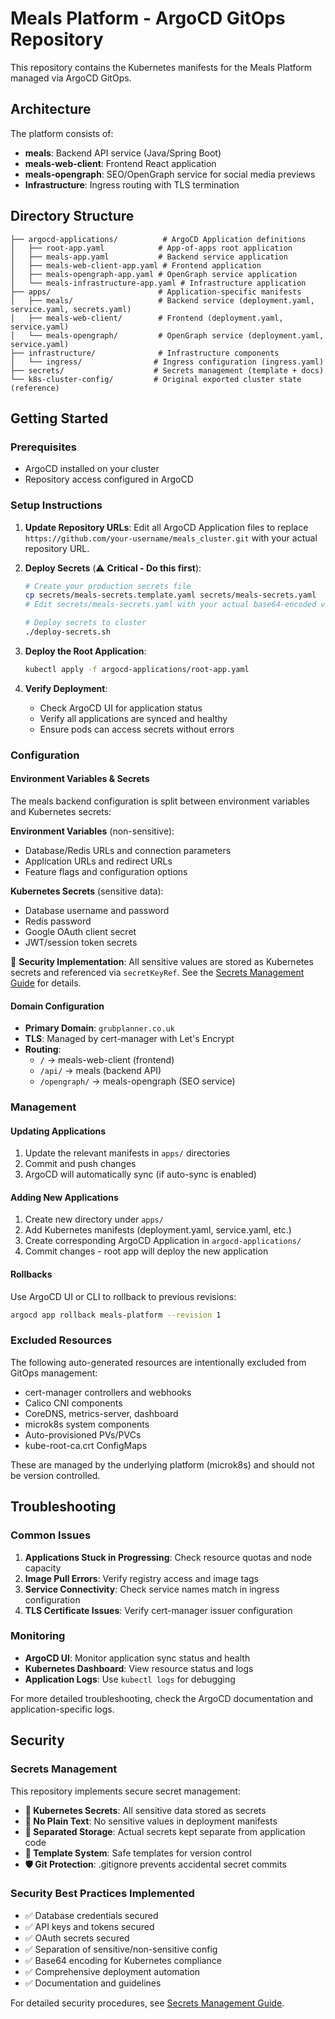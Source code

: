 # Meals Platform - ArgoCD GitOps Repository

This repository contains the Kubernetes manifests for the Meals Platform managed via ArgoCD GitOps.

## Architecture

The platform consists of:
- **meals**: Backend API service (Java/Spring Boot)
- **meals-web-client**: Frontend React application  
- **meals-opengraph**: SEO/OpenGraph service for social media previews
- **Infrastructure**: Ingress routing with TLS termination

## Directory Structure

```
├── argocd-applications/          # ArgoCD Application definitions
│   ├── root-app.yaml            # App-of-apps root application
│   ├── meals-app.yaml           # Backend service application
│   ├── meals-web-client-app.yaml # Frontend application
│   ├── meals-opengraph-app.yaml # OpenGraph service application
│   └── meals-infrastructure-app.yaml # Infrastructure application
├── apps/                        # Application-specific manifests
│   ├── meals/                   # Backend service (deployment.yaml, service.yaml, secrets.yaml)
│   ├── meals-web-client/        # Frontend (deployment.yaml, service.yaml)
│   └── meals-opengraph/         # OpenGraph service (deployment.yaml, service.yaml)
├── infrastructure/              # Infrastructure components
│   └── ingress/                # Ingress configuration (ingress.yaml)
├── secrets/                    # Secrets management (template + docs)
└── k8s-cluster-config/         # Original exported cluster state (reference)
```

## Getting Started

### Prerequisites
- ArgoCD installed on your cluster
- Repository access configured in ArgoCD

### Setup Instructions

1. **Update Repository URLs**: 
   Edit all ArgoCD Application files to replace `https://github.com/your-username/meals_cluster.git` with your actual repository URL.

2. **Deploy Secrets** (⚠️ **Critical - Do this first**):
   ```bash
   # Create your production secrets file
   cp secrets/meals-secrets.template.yaml secrets/meals-secrets.yaml
   # Edit secrets/meals-secrets.yaml with your actual base64-encoded values
   
   # Deploy secrets to cluster
   ./deploy-secrets.sh
   ```

3. **Deploy the Root Application**:
   ```bash
   kubectl apply -f argocd-applications/root-app.yaml
   ```

4. **Verify Deployment**:
   - Check ArgoCD UI for application status
   - Verify all applications are synced and healthy
   - Ensure pods can access secrets without errors

### Configuration

#### Environment Variables & Secrets
The meals backend configuration is split between environment variables and Kubernetes secrets:

**Environment Variables** (non-sensitive):
- Database/Redis URLs and connection parameters
- Application URLs and redirect URLs
- Feature flags and configuration options

**Kubernetes Secrets** (sensitive data):
- Database username and password
- Redis password
- Google OAuth client secret
- JWT/session token secrets

🔐 **Security Implementation**: All sensitive values are stored as Kubernetes secrets and referenced via `secretKeyRef`. See the [Secrets Management Guide](secrets/README.md) for details.

#### Domain Configuration
- **Primary Domain**: `grubplanner.co.uk`
- **TLS**: Managed by cert-manager with Let's Encrypt
- **Routing**: 
  - `/` → meals-web-client (frontend)
  - `/api/` → meals (backend API)
  - `/opengraph/` → meals-opengraph (SEO service)

### Management

#### Updating Applications
1. Update the relevant manifests in `apps/` directories
2. Commit and push changes
3. ArgoCD will automatically sync (if auto-sync is enabled)

#### Adding New Applications
1. Create new directory under `apps/`
2. Add Kubernetes manifests (deployment.yaml, service.yaml, etc.)
3. Create corresponding ArgoCD Application in `argocd-applications/`
4. Commit changes - root app will deploy the new application

#### Rollbacks
Use ArgoCD UI or CLI to rollback to previous revisions:
```bash
argocd app rollback meals-platform --revision 1
```

### Excluded Resources

The following auto-generated resources are intentionally excluded from GitOps management:
- cert-manager controllers and webhooks
- Calico CNI components  
- CoreDNS, metrics-server, dashboard
- microk8s system components
- Auto-provisioned PVs/PVCs
- kube-root-ca.crt ConfigMaps

These are managed by the underlying platform (microk8s) and should not be version controlled.

## Troubleshooting

### Common Issues

1. **Applications Stuck in Progressing**: Check resource quotas and node capacity
2. **Image Pull Errors**: Verify registry access and image tags
3. **Service Connectivity**: Check service names match in ingress configuration
4. **TLS Certificate Issues**: Verify cert-manager issuer configuration

### Monitoring

- **ArgoCD UI**: Monitor application sync status and health
- **Kubernetes Dashboard**: View resource status and logs
- **Application Logs**: Use `kubectl logs` for debugging

For more detailed troubleshooting, check the ArgoCD documentation and application-specific logs.

## Security

### Secrets Management
This repository implements secure secret management:

- **🔐 Kubernetes Secrets**: All sensitive data stored as secrets
- **🚫 No Plain Text**: No sensitive values in deployment manifests
- **📁 Separated Storage**: Actual secrets kept separate from application code
- **🔄 Template System**: Safe templates for version control
- **🛡️ Git Protection**: .gitignore prevents accidental secret commits

### Security Best Practices Implemented
- ✅ Database credentials secured
- ✅ API keys and tokens secured  
- ✅ OAuth secrets secured
- ✅ Separation of sensitive/non-sensitive config
- ✅ Base64 encoding for Kubernetes compliance
- ✅ Comprehensive deployment automation
- ✅ Documentation and guidelines

For detailed security procedures, see [Secrets Management Guide](secrets/README.md).